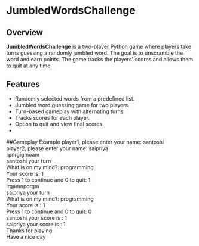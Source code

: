 # JumbledWordsChallenge

## Overview
**JumbledWordsChallenge** is a two-player Python game where players take turns guessing a randomly jumbled word. The goal is to unscramble the word and earn points.
The game tracks the players' scores and allows them to quit at any time.

## Features
- Randomly selected words from a predefined list.
- Jumbled word guessing game for two players.
- Turn-based gameplay with alternating turns.
- Tracks scores for each player.
- Option to quit and view final scores.
- 
##Gameplay Example
player1, please enter your name: santoshi
<br>
player2, please enter your name: saipriya
<br>
rpnrgigmoam
<br>
santoshi your turn
<br>
What is on my mind?: programming
<br>
Your score is:  1
<br>
Press 1 to continue and 0 to quit: 1
<br>
irgamnporgm
<br>
saipriya your turn
<br>
What is on my mind?: programming
<br>
Your score is :  1
<br>
Press 1 to continue and 0 to quit: 0
<br>
santoshi your score is :  1
<br>
saipriya your score is :  1
<br>
Thanks for playing
<br>
Have a nice day
<br>
